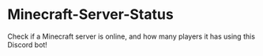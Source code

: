 # Minecraft-Server-Status
Check if a Minecraft server is online, and how many players it has using this Discord bot!
